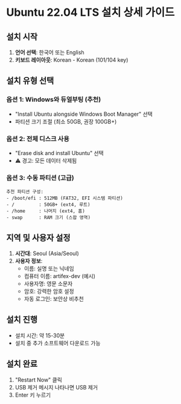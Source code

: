 # Ubuntu 22.04 LTS 설치 상세 가이드

## 설치 시작
1. **언어 선택**: 한국어 또는 English
2. **키보드 레이아웃**: Korean - Korean (101/104 key)

## 설치 유형 선택

### 옵션 1: Windows와 듀얼부팅 (추천)
- "Install Ubuntu alongside Windows Boot Manager" 선택
- 파티션 크기 조절 (최소 50GB, 권장 100GB+)

### 옵션 2: 전체 디스크 사용
- "Erase disk and install Ubuntu" 선택
- ⚠️ 경고: 모든 데이터 삭제됨

### 옵션 3: 수동 파티션 (고급)
```
추천 파티션 구성:
- /boot/efi : 512MB (FAT32, EFI 시스템 파티션)
- /         : 50GB+ (ext4, 루트)
- /home     : 나머지 (ext4, 홈)
- swap      : RAM 크기 (스왑 영역)
```

## 지역 및 사용자 설정
1. **시간대**: Seoul (Asia/Seoul)
2. **사용자 정보**:
   - 이름: 실명 또는 닉네임
   - 컴퓨터 이름: artifex-dev (예시)
   - 사용자명: 영문 소문자
   - 암호: 강력한 암호 설정
   - 자동 로그인: 보안상 비추천

## 설치 진행
- 설치 시간: 약 15-30분
- 설치 중 추가 소프트웨어 다운로드 가능

## 설치 완료
1. "Restart Now" 클릭
2. USB 제거 메시지 나타나면 USB 제거
3. Enter 키 누르기